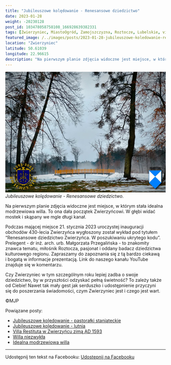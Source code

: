 ```yaml
---
title: "Jubileuszowe kolędowanie - Renesansowe dziedzictwo"
date: 2023-01-28
weight: -20230128
post_id: 103478058758108_166928639382331
tags: [Zwierzyniec, MiastoOgród, Zamojszczyzna, Roztocze, Lubelskie, villarestituta, turystyka, dziedzictwo, zabytki, krajobrazy]
featured_image: /../images/posts/2023-01-28-jubileuszowe-koledowanie-renesansowe-dziedzictwo.jpg
location: "Zwierzyniec"
latitude: 50.61039
longitude: 22.96615
description: "Na pierwszym planie zdjęcia widoczne jest miejsce, w którym stała idealna modrzewiowa willa. To ona dała początek Zwierzyńcowi. W głębi widać mostek i..."
---
```


![Jubileuszowe kolędowanie - Renesansowe dziedzictwo.](/images/posts/2023-01-28-jubileuszowe-koledowanie-renesansowe-dziedzictwo.jpg)
*Jubileuszowe kolędowanie - Renesansowe dziedzictwo.*

Na pierwszym planie zdjęcia widoczne jest miejsce, w którym stała idealna modrzewiowa willa. To ona dała początek Zwierzyńcowi. W głębi widać mostek i skąpany we mgle długi kanał.

Podczas mającej miejsce 21. stycznia 2023 uroczystej inauguracji obchodów 430-lecia Zwierzyńca wygłoszony został wykład pod tytułem “Renesansowe dziedzictwo Zwierzyńca. W poszukiwaniu ukrytego kodu”. Prelegent - dr inż. arch. urb. Małgorzata Przegalińska - to znakomity znawca tematu, miłośnik Roztocza, pasjonat i oddany badacz dziedzictwa kulturowego regionu.
Zapraszamy do zapoznania się z tą bardzo ciekawą i bogatą w informacje prezentacją. Link do naszego kanału YouTube znajduje się w komentarzu.

Czy Zwierzyniec w tym szczególnym roku lepiej zadba o swoje dziedzictwo, by w przyszłości odzyskać pełną świetność?
To zależy także od Ciebie!
Nawet tak mały gest jak serduszko i udostępnienie przyczyni się do poszerzania świadomości, czym Zwierzyniec jest i czego jest wart.



©MJP

Powiązane posty:
- [Jubileuszowe kolędowanie - pastorałki staniąteckie](/posts/jubileuszowe-koledowanie-pastoralki-staniateckie)
- [Jubileuszowe kolędowanie - lutnia](/posts/jubileuszowe-koledowanie-lutnia)
- [Villa Restituta w Zwierzyńcu zimą AD 1593](/posts/villa-restituta-w-zwierzyncu-zima-ad-1593)
- [Willa niezwykła](/posts/willa-niezwykla)
- [Idealna modrzewiowa willa](/posts/idealna-modrzewiowa-willa)


---

Udostępnij ten tekst na Facebooku:
[Udostępnij na Facebooku](https://www.facebook.com/sharer/sharer.php?u=https://stowarzyszeniewachniewskiej.pl/posts/jubileuszowe-koledowanie-renesansowe-dziedzictwo)

<script type="application/ld+json">
{
  "@context": "https://schema.org",
  "@type": "BlogPosting",
  "headline": "Jubileuszowe kolędowanie - Renesansowe dziedzictwo",
  "datePublished": "2023-01-28",
  "dateModified": "2023-01-28",
  "author": {
    "@type": "Person",
    "name": "Michał Jan Patyk"
  },
  "publisher": {
    "@type": "Organization",
    "name": "Stowarzyszenie im. Aleksandry Wachniewskiej",
    "logo": {
      "@type": "ImageObject",
      "url": "https://stowarzyszeniewachniewskiej.pl/images/logo/logo.svg"
    }
  },
  "mainEntityOfPage": {
    "@type": "WebPage",
    "@id": "https://stowarzyszeniewachniewskiej.pl/posts/jubileuszowe-koledowanie-renesansowe-dziedzictwo"
  },
  "image": {
    "@type": "ImageObject",
    "url": "https://stowarzyszeniewachniewskiej.pl//images/posts/2023-01-28-jubileuszowe-koledowanie-renesansowe-dziedzictwo.jpg"
  },
  "articleSection": "Dziedzictwo Kulturowe i Zabytki",
  "keywords": "[Zwierzyniec, MiastoOgród, Zamojszczyzna, Roztocze, Lubelskie, villarestituta, turystyka, dziedzictwo, zabytki, krajobrazy]",
  "wordCount": 138,
  "articleBody": "Na pierwszym planie zdjęcia widoczne jest miejsce, w którym stała idealna modrzewiowa willa. To ona dała początek Zwierzyńcowi. W głębi widać mostek i skąpany we mgle długi kanał.\n\nPodczas mającej miejsce 21. stycznia 2023 uroczystej inauguracji obchodów 430-lecia Zwierzyńca wygłoszony został wykład pod tytułem “Renesansowe dziedzictwo Zwierzyńca. W poszukiwaniu ukrytego kodu”. Prelegent - dr inż. arch. urb. Małgorzata Przegalińska - to znakomity znawca tematu, miłośnik Roztocza, pasjonat i oddany badacz dziedzictwa kulturowego regionu.\nZapraszamy do zapoznania się z tą bardzo ciekawą i bogatą w informacje prezentacją. Link do naszego kanału YouTube znajduje się w komentarzu.\n\nCzy Zwierzyniec w tym szczególnym roku lepiej zadba o swoje dziedzictwo, by w przyszłości odzyskać pełną świetność?\nTo zależy także od Ciebie!\nNawet tak mały gest jak serduszko i udostępnienie przyczyni się do poszerzania świadomości, czym Zwierzyniec jest i czego jest wart.\n\n\n\n©MJP",
  "description": "Na pierwszym planie zdjęcia widoczne jest miejsce, w którym stała idealna modrzewiowa willa. To ona dała początek Zwierzyńcowi. W głębi widać mostek i...",
  "copyrightHolder": {
    "@type": "Person",
    "name": "Michał Jan Patyk"
  }
}
</script>
<script type="application/ld+json">
{
  "@context": "https://schema.org",
  "@type": "BreadcrumbList",
  "itemListElement": [
    {
      "@type": "ListItem",
      "position": 1,
      "name": "Home",
      "item": "https://stowarzyszeniewachniewskiej.pl"
    },
    {
      "@type": "ListItem",
      "position": 2,
      "name": "posts",
      "item": "https://stowarzyszeniewachniewskiej.pl/posts"
    },
    {
      "@type": "ListItem",
      "position": 3,
      "name": "Jubileuszowe kolędowanie - Renesansowe dziedzictwo",
      "item": "https://stowarzyszeniewachniewskiej.pl/posts/jubileuszowe-koledowanie-renesansowe-dziedzictwo"
    }
  ]
}
</script>
